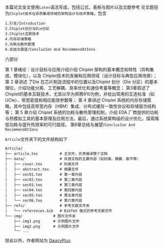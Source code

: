 本篇论文全文使用`Latex`语法写成，包括公式，表格与图片以及文献参考
论文题目为`Chiplet技术在异质集成领域的架构设计与技术策略`，包含
```
1.引言/Introduction
2.Chiplet划分与Die分区
3.Chiplet互联技术
4.内存存储策略
5.功耗与散热管理
6.总结与展望/ConclusIon And RecommendAtIons
```
六部分

第 1 章绪论：设计目标与应用介绍介绍 Chiplet 架构的基本概念和特性（异构集成、模块化），以及 Chiplet技术的发展和应用领域（设计目标与典型应用场景）；  
第 2 章讲述 了Die 在芯片制造流程中的位置以及Chiplet 划分（Die 分区）的基本理论，介绍功能分离、工艺解耦、良率优化和通信考量等概念；
第3章叙述了Chiplet的基本互联技术，尤其以华为昇腾910为例，并给出常用的互连标准（如 UCIe）、带宽密度和相应能效参数等；
第 4 章讲述 Chiplet 系统的内存存储策略，其中包括高带宽内存（HBM）集成、分布式缓存一致性协议和存储层次结构等； 
第 5 章介绍 Chiplet 系统的功耗与散热管理机制，介绍 EDA 厂商提供的功耗与热模拟工具的基本原理及应用方法。最后，通过系统架构级的设计优化，探索降低功耗与提升热效率的可行路径。
第6章总结与展望/`ConclusIon And RecommendAtIons`

`Article`文件夹下的文件结构如下
```
Article/
├── article.tex          # 主文件，负责编译整个文档
├── data/                # 存放文档的主要内容（如封面、摘要、章节等）
│   ├── cover.tex        # 封面文件
│   ├── abstract.tex     # 摘要文件
│   ├── sec01.tex        # 第一章内容
│   ├── sec02.tex        # 第二章内容
│   ├── sec03.tex        # 第三章内容
│   ├── sec04.tex        # 第四章内容
│   ├── sec05.tex        # 第五章内容
│   └── sec06.tex        # 第六章内容
├── refs/                # 参考文献文件夹
│   └── references.bib   # BibTeX 格式的参考文献文件
└── img/              # 图片文件夹
    ├── img1.png      # 示例图片文件
    ├── img2.png      # 示例图片文件
    └── ...
```

除此以外，作者网站为 [DaucyPlus](https://daucyplus.com).
